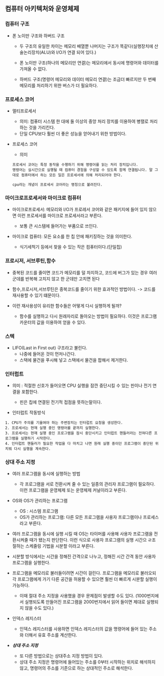 ##  컴퓨터 아키텍처와 운영체제


### 컴퓨터 구조 

- 폰 노이만 구조와 하버드 구조
    - 두 구조의 유일한 차이는 메모리 배열뿐 나머지는 구조가 똑같다(실행장치에 산술논리장치(ALU)와 I/O가 연결 되어 있다.)

    - 폰 노이만 구조(하나의 메모리만 연결)는 메모리에서 동시에 명령어와 데이터를 가져올 수 없다.
    - 하버드 구조(명령어 메모리와 데이터 메모리 연결)는 조금더 빠르지만 두 번째 메모리를 처리하기 위한 버스가 더 필요하다.


### 프로세스 코어

- 멀티프로세서 
    - 의미: 컴퓨터 시스템 한 대에 둘 이상의 중앙 처리 장치를 이용하여 병렬로 처리하는 것을 가리킨다.
    - 단일 CPU보다 훨씬 더 좋은 성능을 얻어내기 위한 방법이다. 

- 프로세스 코어
    - 의미
    ```
    프로세서 코어는 특정 동작을 수행하기 위해 명령어를 읽는 처리 장치입니다. 
    명령어는 실시간으로 실행될 때 컴퓨터 경험을 구성할 수 있도록 함께 연결됩니다. 말 그대로 컴퓨터에서 하는 모든 일은 프로세서에 의해 처리되어야 한다.

    cpu라는 개념이 프로세서 코어라는 명칭으로 불려진다.
    ```

### 마이크로프로세서와 마이크로 컴퓨터

- 마이크로프로세서: 메모리와 I/O가 프로레서 코어와 같은 패키지에 들어 있지 않으면 이런 프로세서를 마이크로 프로세서라고 부른다.
    - 보통 큰 시스템에 들어가는 부품으로 쓰인다.

- 마이크로 컴퓨터: 모든 요소를 한 칩 안에 패키징하는 것을 의미한다.
    - 식기세척기 등에서 찾을 수 있는 작은 컴퓨터이다.(단일칩)


### 프로시저, 서브루틴,함수
- 중복된 코드를 줄이면 코드가 메모리를 덜 차지하고, 코드에 버그가 있는 경우 여러 군데를 반복해 고치지 않고 한 군데만 고치면 된다
- 함수,프로시저,서브루틴은 중복코드를 줄이기 위한 효과적인 방법이다. -> 코드를 재사용할 수 있기 떄문이다.

- 이런 재사용성이 유리한 함수들은 어떻게 다시 실행하게 될까?
    - 함수를 실행하고 다시 원래자리로 돌아오는 방법이 필요하다. 이것은 프로그램 카운터의 값을 이용하여 얻을 수 있다. 


### 스텍

-  LIFO(Last in First out) 구조라고 불린다.
    - 나중에 들어온 것이 먼저나간다.
    - 스택에 물건을 푸시해 넣고 스택에서 물건을 팝해서 제거한다.


### 인터럽트
- 의미 : 적절한 신호가 들어오면 CPU 실행을 잠깐 중단시킬 수 있는 핀이나 전기 연결을 포함한다.
    - 핀은 칩에 연결된 전기적 접점을 뜻하는말이다.


- 인터럽트 작동방식
```
1. CPU가 주의를 기울여야 하는 주변장치는 인터럽트 요청을 생성한다.
2. 프로세서는 현재 실행 중인 명령어를 끝까지 실행한다.
3. 프로세서는 현재 실행 중인 프로그램을 잠시 중단시키고 인터럽트 핸들러라는 전혀다른 프로그램을 실행하기 시작한다.
4. 인터럽트 핸들러가 필요한 작업을 다 마치고 나면 원래 실행 중이던 프로그램이 중단된 위치붜 다시 실행을 계속한다. 
```

### 상대 주소 지정

- 여러 프로그램을 동시에 실행하는 방법
    - 각 프로그램을 서로 전환시켜 줄 수 있는 일종의 관리자 프로그램이 필요하다. 이런 프로그램을 운영체제 또는 운영체제 커널이라고 부른다.

- OS와 OS가 관리하는 프로그램
    - OS : 시스템 프로그램
    - OS가 관리하는 프로그램:  다른 모든 프로그램을 사용자 프로그램이나 프로세스라고 부른다.

- 여러 프로그램을 동시에 실행 시킬 때  OS는 타이머를 사용해 사용자 프로그램을 전환시켜줄 때가 됐는지 판단한다. 이런 식으로 사용자 프로그램의 실행 시간으 ㄹ조절하는 스케줄링 기법을 시분할 이라고 부른다.

- 시분할 방식에서는 시간을 정해진 간격으로 나누고, 정해진 시간 간격 동안 사용자 프로그램을 실행한다.
- 프로그램을 메모리로 불러들이려면 시간이 걸린다. 프로그램을 메모리로 불러오되  각 프로그램에게 가기 다른 공간을 허용할 수 있으면 훨씬 더 빠르게 시분할 실행이 가능하다.
    - 이때 절대 주소 지정을 사용했을 경우 문제점이 발생할 수도 있다. (1000번지에서 실행되도록 만들어진 프로그램을 2000번지에서 읽어 들이면 제대로 실행되지 않을 수도 있다.)


- 인덱스 레지스터
    - 인덱스 레지스터를 사용하면 인덱스 레지스터의 값을 명령어에 들어 있는 주소와 더해서 유효 주소를 계산한다.

- ***상대 주소 지정***
    - 또 다른 방법으로는 상대주소 지정 방법이 있다.
    - 상대 주소 지정은 명령어에 들어있는 주소를 0부터 시작하는 위치로 해석하지 않고, 명령어의 주소를 기준으로 하는 상대적인 주소로 해석한다.
